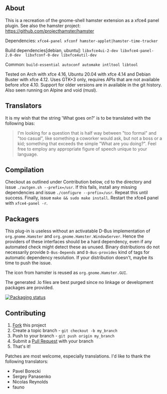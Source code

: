 ## About
This is a recreation of the gnome-shell hamster extension as a xfce4 panel plugin.
See also the hamster project: <https://github.com/projecthamster/hamster>

Dependencies: `xfce4-panel xfconf hamster-applet|hamster-time-tracker`

Build dependencies[debian, ubuntu]: `libxfce4ui-2-dev libxfce4-panel-2.0-dev 
libxfconf-0-dev libxfce4util-dev`

Common: `build-essential autoconf automake intltool libtool`

Tested on Arch with xfce 4.16, Ubuntu 20.04 with xfce 4.14 and 
Debian Buster with xfce 4.12. Uses GTK+3 only, requires APIs that are
not available before xfce 4.10. Support for older versions are in 
available in the git history. Also seen running on Alpine and void (musl).

## Translators
It is my wish that the string 'What goes on?' is to be translated with 
the following bias:
> I'm looking for a question that is half way between "too formal" and 
> "too casual", like something a coworker would ask, but not a boss or 
> a kid; something that exceeds the simple "What are you doing?".
> Feel free to employ any appropriate figure of speech unique to 
> your language.

## Compilation
Checkout as outlined under Contribution below, cd to the directory and 
issue `./autgen.sh --prefix=/usr`. If this fails, install any missing 
dependencies and issue `./configure --prefix=/usr`. Repeat this until 
success. Finally, issue `make && sudo make install`. Restart the xfce4 
panel with `xfce4-panel -r`.

## Packagers
This plug-in is useless without an activatable D-Bus implementation of 
`org.gnome.Hamster` and `org.gnome.Hamster.WindowServer`. Hence the 
providers of these interfaces should be a hard dependency, even if
any automated check might detect these as unused.
Binary distributions do not necessarily provide `D-Bus-Depends` and 
`D-Bus-provides` kind of tags for automatic dependency resolution. 
If your distribution doesn't, maybe its time to push the issue.

The icon from hamster is reused as `org.gnome.Hamster.GUI`.

The generated .lo files are best purged since no linkage or development 
packages are provided.

[![Packaging status](https://repology.org/badge/vertical-allrepos/xfce4-hamster-plugin.svg)](https://repology.org/project/xfce4-hamster-plugin/versions)

## Contributing

1. [Fork](https://github.com/projecthamster/xfce4-hamster-plugin/fork) this project
2. Create a topic branch - `git checkout -b my_branch`
3. Push to your branch - `git push origin my_branch`
4. Submit a [Pull Request](https://github.com/projecthamster/xfce4-hamster-plugin/pulls) with your branch
5. That's it!

Patches are most welcome, especially translations.
I'd like to thank the following translators:
- Pavel Borecki
- Sergey Panasenko
- Nicolas Reynolds
- fauno


